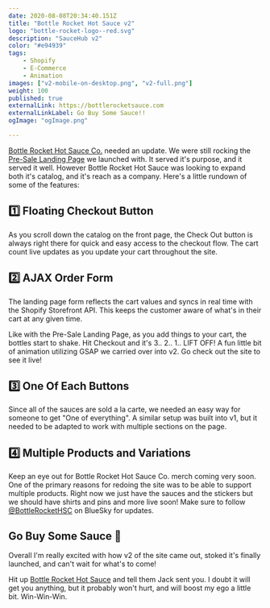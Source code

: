 ```yaml
---
date: 2020-08-08T20:34:40.151Z
title: "Bottle Rocket Hot Sauce v2" 
logo: "bottle-rocket-logo--red.svg"
description: "SauceHub v2"
color: "#e94939"
tags: 
    - Shopify
    - E-Commerce
    - Animation
images: ["v2-mobile-on-desktop.png", "v2-full.png"]
weight: 100
published: true
externalLink: https://bottlerocketsauce.com
externalLinkLabel: Go Buy Some Sauce!!
ogImage: "ogImage.png"

---
```


[Bottle Rocket Hot Sauce Co.](https://bottlerocketsauce.com) needed an update. We were still rocking the [Pre-Sale Landing Page](/portfolio/bottle-rocket-hot-sauce-co/) we launched with. It served it's purpose, and it served it well. However Bottle Rocket Hot Sauce was looking to expand both it's catalog, and it's reach as a company. Here's a little rundown of some of the features: 

## 1️⃣ Floating Checkout Button

As you scroll down the catalog on the front page, the Check Out button is always right there for quick and easy access to the checkout flow. The cart count live updates as you update your cart throughout the site.

<div id="scroll-down"><FontAwesomeIcon icon="fa-caret-down"></FontAwesomeIcon></div>


## 2️⃣ AJAX Order Form

The landing page form reflects the cart values and syncs in real time with the Shopify Storefront API.  This keeps the customer aware of what's in their cart at any given time. 

Like with the Pre-Sale Landing Page, as you add things to your cart, the bottles start to shake. Hit Checkout and it's 3.. 2.. 1.. LIFT OFF! A fun little bit of animation utilizing GSAP we carried over into v2. Go check out the site to see it live!


## 3️⃣ One Of Each Buttons

Since all of the sauces are sold a la carte, we needed an easy way for someone to get "One of everything". A similar setup was built into v1, but it needed to be adapted to work with multiple sections on the page.


## 4️⃣ Multiple Products and Variations

Keep an eye out for Bottle Rocket Hot Sauce Co. merch coming very soon. One of the primary reasons for redoing the site was to be able to support multiple products. Right now we just have the sauces and the stickers but we should have shirts and pins and more live soon! Make sure to follow [@BottleRocketHSC](https://twitter.com/BottleRocketHSC) on BlueSky for updates.

## Go Buy Some Sauce 🚀

Overall I'm really excited with how v2 of the site came out, stoked it's finally launched, and can't wait for what's to come! 

Hit up [Bottle Rocket Hot Sauce](https://bottlerocketsauce.com) and tell them Jack sent you. I doubt it will get you anything, but it probably won't hurt, and will boost my ego a little bit. Win-Win-Win.
